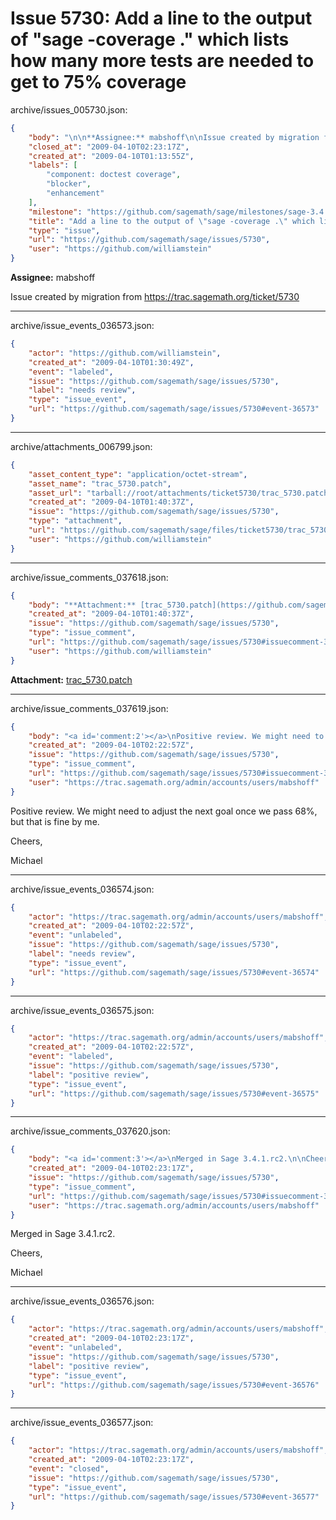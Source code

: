 # Issue 5730: Add a line to the output of "sage -coverage ." which lists how many more tests are needed to get to 75% coverage

archive/issues_005730.json:
```json
{
    "body": "\n\n**Assignee:** mabshoff\n\nIssue created by migration from https://trac.sagemath.org/ticket/5730\n\n",
    "closed_at": "2009-04-10T02:23:17Z",
    "created_at": "2009-04-10T01:13:55Z",
    "labels": [
        "component: doctest coverage",
        "blocker",
        "enhancement"
    ],
    "milestone": "https://github.com/sagemath/sage/milestones/sage-3.4.1",
    "title": "Add a line to the output of \"sage -coverage .\" which lists how many more tests are needed to get to 75% coverage",
    "type": "issue",
    "url": "https://github.com/sagemath/sage/issues/5730",
    "user": "https://github.com/williamstein"
}
```


**Assignee:** mabshoff

Issue created by migration from https://trac.sagemath.org/ticket/5730





---

archive/issue_events_036573.json:
```json
{
    "actor": "https://github.com/williamstein",
    "created_at": "2009-04-10T01:30:49Z",
    "event": "labeled",
    "issue": "https://github.com/sagemath/sage/issues/5730",
    "label": "needs review",
    "type": "issue_event",
    "url": "https://github.com/sagemath/sage/issues/5730#event-36573"
}
```



---

archive/attachments_006799.json:
```json
{
    "asset_content_type": "application/octet-stream",
    "asset_name": "trac_5730.patch",
    "asset_url": "tarball://root/attachments/ticket5730/trac_5730.patch",
    "created_at": "2009-04-10T01:40:37Z",
    "issue": "https://github.com/sagemath/sage/issues/5730",
    "type": "attachment",
    "url": "https://github.com/sagemath/sage/files/ticket5730/trac_5730.patch",
    "user": "https://github.com/williamstein"
}
```



---

archive/issue_comments_037618.json:
```json
{
    "body": "**Attachment:** [trac_5730.patch](https://github.com/sagemath/sage/files/ticket5730/trac_5730.patch)",
    "created_at": "2009-04-10T01:40:37Z",
    "issue": "https://github.com/sagemath/sage/issues/5730",
    "type": "issue_comment",
    "url": "https://github.com/sagemath/sage/issues/5730#issuecomment-37618",
    "user": "https://github.com/williamstein"
}
```

**Attachment:** [trac_5730.patch](https://github.com/sagemath/sage/files/ticket5730/trac_5730.patch)



---

archive/issue_comments_037619.json:
```json
{
    "body": "<a id='comment:2'></a>\nPositive review. We might need to adjust the next goal once we pass 68%, but that is fine by me.\n\nCheers,\n\nMichael",
    "created_at": "2009-04-10T02:22:57Z",
    "issue": "https://github.com/sagemath/sage/issues/5730",
    "type": "issue_comment",
    "url": "https://github.com/sagemath/sage/issues/5730#issuecomment-37619",
    "user": "https://trac.sagemath.org/admin/accounts/users/mabshoff"
}
```

<a id='comment:2'></a>
Positive review. We might need to adjust the next goal once we pass 68%, but that is fine by me.

Cheers,

Michael



---

archive/issue_events_036574.json:
```json
{
    "actor": "https://trac.sagemath.org/admin/accounts/users/mabshoff",
    "created_at": "2009-04-10T02:22:57Z",
    "event": "unlabeled",
    "issue": "https://github.com/sagemath/sage/issues/5730",
    "label": "needs review",
    "type": "issue_event",
    "url": "https://github.com/sagemath/sage/issues/5730#event-36574"
}
```



---

archive/issue_events_036575.json:
```json
{
    "actor": "https://trac.sagemath.org/admin/accounts/users/mabshoff",
    "created_at": "2009-04-10T02:22:57Z",
    "event": "labeled",
    "issue": "https://github.com/sagemath/sage/issues/5730",
    "label": "positive review",
    "type": "issue_event",
    "url": "https://github.com/sagemath/sage/issues/5730#event-36575"
}
```



---

archive/issue_comments_037620.json:
```json
{
    "body": "<a id='comment:3'></a>\nMerged in Sage 3.4.1.rc2.\n\nCheers,\n\nMichael",
    "created_at": "2009-04-10T02:23:17Z",
    "issue": "https://github.com/sagemath/sage/issues/5730",
    "type": "issue_comment",
    "url": "https://github.com/sagemath/sage/issues/5730#issuecomment-37620",
    "user": "https://trac.sagemath.org/admin/accounts/users/mabshoff"
}
```

<a id='comment:3'></a>
Merged in Sage 3.4.1.rc2.

Cheers,

Michael



---

archive/issue_events_036576.json:
```json
{
    "actor": "https://trac.sagemath.org/admin/accounts/users/mabshoff",
    "created_at": "2009-04-10T02:23:17Z",
    "event": "unlabeled",
    "issue": "https://github.com/sagemath/sage/issues/5730",
    "label": "positive review",
    "type": "issue_event",
    "url": "https://github.com/sagemath/sage/issues/5730#event-36576"
}
```



---

archive/issue_events_036577.json:
```json
{
    "actor": "https://trac.sagemath.org/admin/accounts/users/mabshoff",
    "created_at": "2009-04-10T02:23:17Z",
    "event": "closed",
    "issue": "https://github.com/sagemath/sage/issues/5730",
    "type": "issue_event",
    "url": "https://github.com/sagemath/sage/issues/5730#event-36577"
}
```
